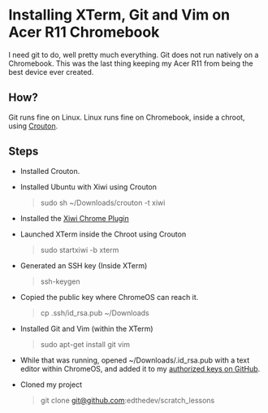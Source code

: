 # Installing XTerm, Git and Vim on Acer R11 Chromebook

I need git to do, well pretty much everything.
Git does not run natively on a Chromebook.
This was the last thing keeping my Acer R11 from being the best device ever created.

## How?

Git runs fine on Linux. Linux runs fine on Chromebook, inside a chroot, using [Crouton]().

## Steps

- Installed Crouton.
- Installed Ubuntu with Xiwi using Crouton

	> sudo sh ~/Downloads/crouton -t xiwi

- Installed the [Xiwi Chrome Plugin]()
- Launched XTerm inside the Chroot using Crouton

	> sudo startxiwi -b xterm

- Generated an SSH key (Inside XTerm)

	> ssh-keygen

- Copied the public key where ChromeOS can reach it.

	> cp .ssh/id_rsa.pub ~/Downloads

- Installed Git and Vim (within the XTerm) 

	> sudo apt-get install git vim

- While that was running, opened ~/Downloads/.id_rsa.pub with a text editor within ChromeOS, and added it to my [authorized keys on GitHub]().
- Cloned my project

	> git clone git@github.com:edthedev/scratch_lessons

